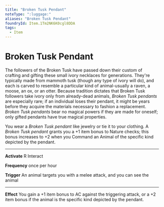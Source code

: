 ```yaml
---
title: "Broken Tusk Pendant"
noteType: ":luggage:"
aliases: "Broken Tusk Pendant"
foundryId: Item.1Tm2NK6K0cgl8DDA
tags:
  - Item
---
```


# Broken Tusk Pendant

The followers of the Broken Tusk have passed down their custom of crafting and gifting these small ivory necklaces for generations. They're typically made from mammoth tusk (though any type of ivory will do), and each is carved to resemble a particular kind of animal-usually a raven, a moose, an ox, or an otter. Because tradition dictates that Broken Tusk followers take ivory only from already-dead animals, _Broken Tusk pendants_ are especially rare; if an individual loses their pendant, it might be years before they acquire the materials necessary to fashion a replacement. _Broken Tusk pendants_ bear no magical powers if they are made for oneself; only gifted pendants have true magical properties.

You wear a _Broken Tusk pendant_ like jewelry or tie it to your clothing. A _Broken Tusk pendant_ grants you a +1 item bonus to Nature checks; this bonus increases to +2 when you Command an Animal of the specific kind depicted by the pendant.

* * *

**Activate** R Interact

**Frequency** once per hour

**Trigger** An animal targets you with a melee attack, and you can see the animal

* * *

**Effect** You gain a +1 item bonus to AC against the triggering attack, or a +2 item bonus if the animal is the specific kind depicted by the pendant.
